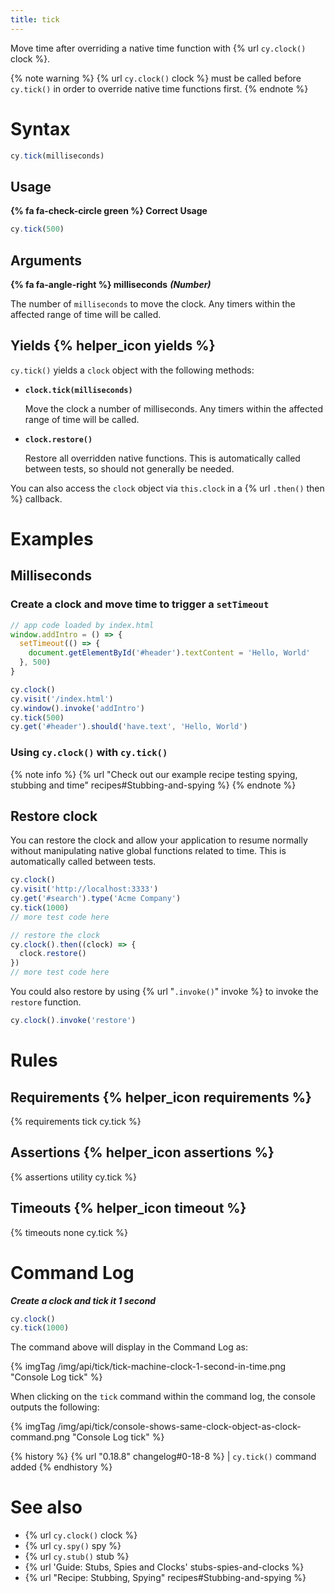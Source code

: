 ```yaml
---
title: tick
---
```


Move time after overriding a native time function with {% url `cy.clock()` clock %}.

{% note warning %}
{% url `cy.clock()` clock %} must be called before `cy.tick()` in order to override native time functions first.
{% endnote %}

# Syntax

```javascript
cy.tick(milliseconds)
```

## Usage

**{% fa fa-check-circle green %} Correct Usage**

```javascript
cy.tick(500)
```

## Arguments

**{% fa fa-angle-right %} milliseconds** ***(Number)***

The number of `milliseconds` to move the clock. Any timers within the affected range of time will be called.

## Yields {% helper_icon yields %}

`cy.tick()` yields a `clock` object with the following methods:

- **`clock.tick(milliseconds)`**

  Move the clock a number of milliseconds. Any timers within the affected range of time will be called.

- **`clock.restore()`**

  Restore all overridden native functions. This is automatically called between tests, so should not generally be needed.

You can also access the `clock` object via `this.clock` in a {% url `.then()` then %} callback.

# Examples

## Milliseconds

### Create a clock and move time to trigger a `setTimeout`

```javascript
// app code loaded by index.html
window.addIntro = () => {
  setTimeout(() => {
    document.getElementById('#header').textContent = 'Hello, World'
  }, 500)
}
```

```javascript
cy.clock()
cy.visit('/index.html')
cy.window().invoke('addIntro')
cy.tick(500)
cy.get('#header').should('have.text', 'Hello, World')
```

### Using `cy.clock()` with `cy.tick()`

{% note info %}
{% url "Check out our example recipe testing spying, stubbing and time" recipes#Stubbing-and-spying %}
{% endnote %}

## Restore clock

You can restore the clock and allow your application to resume normally without manipulating native global functions related to time. This is automatically called between tests.

```javascript
cy.clock()
cy.visit('http://localhost:3333')
cy.get('#search').type('Acme Company')
cy.tick(1000)
// more test code here

// restore the clock
cy.clock().then((clock) => {
  clock.restore()
})
// more test code here
```

You could also restore by using {% url "`.invoke()`" invoke %}  to invoke the `restore` function.

```js
cy.clock().invoke('restore')
```

# Rules

## Requirements {% helper_icon requirements %}

{% requirements tick cy.tick %}

## Assertions {% helper_icon assertions %}

{% assertions utility cy.tick %}

## Timeouts {% helper_icon timeout %}

{% timeouts none cy.tick %}

# Command Log

***Create a clock and tick it 1 second***

```javascript
cy.clock()
cy.tick(1000)
```

The command above will display in the Command Log as:

{% imgTag /img/api/tick/tick-machine-clock-1-second-in-time.png "Console Log tick" %}

When clicking on the `tick` command within the command log, the console outputs the following:

{% imgTag /img/api/tick/console-shows-same-clock-object-as-clock-command.png "Console Log tick" %}

{% history %}
{% url "0.18.8" changelog#0-18-8 %} | `cy.tick()` command added
{% endhistory %}

# See also

- {% url `cy.clock()` clock %}
- {% url `cy.spy()` spy %}
- {% url `cy.stub()` stub %}
- {% url 'Guide: Stubs, Spies and Clocks' stubs-spies-and-clocks %}
- {% url "Recipe: Stubbing, Spying" recipes#Stubbing-and-spying %}
